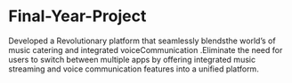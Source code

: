 # Final-Year-Project
Developed a Revolutionary platform that seamlessly blendsthe world’s of music catering and integrated voiceCommunication .Eliminate the need for users to switch between multiple apps by offering integrated music streaming and voice communication features into a unified platform. 
  
  
  
